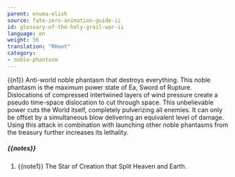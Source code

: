 ```yaml
---
parent: enuma-elish
source: fate-zero-animation-guide-ii
id: glossary-of-the-holy-grail-war-ii
language: en
weight: 56
translation: "RHuot"
category:
- noble-phantasm
---
```


{{n1}}
Anti-world noble phantasm that destroys everything. This noble phantasm is the maximum power state of Ea, Sword of Rupture. Dislocations of compressed intertwined layers of wind pressure create a pseudo time-space dislocation to cut through space. This unbelievable power cuts the World itself, completely pulverizing all enemies. It can only be offset by a simultaneous blow delivering an equivalent level of damage. Using this attack in combination with launching other noble phantasms from the treasury further increases its lethality.

##### {{notes}}

1. {{note1}} The Star of Creation that Split Heaven and Earth.
